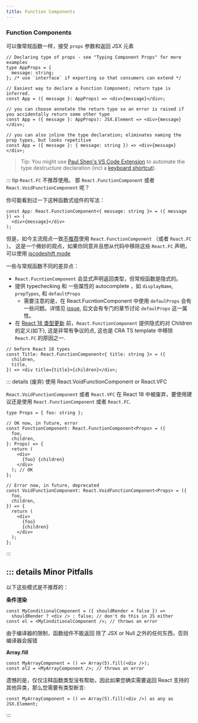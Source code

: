 ```yaml
---
title: Function Components
---
```


### Function Components

可以像常规函数一样，接受 `props` 参数和返回 JSX 元素

```JSX
// Declaring type of props - see "Typing Component Props" for more examples
type AppProps = {
  message: string;
}; /* use `interface` if exporting so that consumers can extend */

// Easiest way to declare a Function Component; return type is inferred.
const App = ({ message }: AppProps) => <div>{message}</div>;

// you can choose annotate the return type so an error is raised if you accidentally return some other type
const App = ({ message }: AppProps): JSX.Element => <div>{message}</div>;

// you can also inline the type declaration; eliminates naming the prop types, but looks repetitive
const App = ({ message }: { message: string }) => <div>{message}</div>;
```
> Tip: You might use [Paul Shen's VS Code Extension](https://marketplace.visualstudio.com/items?itemName=paulshen.paul-typescript-toolkit) to automate the type destructure declaration (incl a [keyboard shortcut](https://twitter.com/_paulshen/status/1392915279466745857?s=20)).

::: tip  `React.FC` 不推荐使用。 那 `React.FunctionComponent` 或者 `React.VoidFunctionComponent` 呢？

你可能看到过一下这种函数式组件的写法：

``` TSX
const App: React.FunctionComponent<{ message: string }> = ({ message }) => (
  <div>{message}</div>
);
```

但是，如今主流观点一致[不推荐](https://github.com/facebook/create-react-app/pull/8177)使用 `React.FunctionComponent` （或者 `React.FC` ）。
这是一个微妙的观点，如果你同意并且想从代码中移除这些 `React.FC` 声明，可以使用 [jscodeshift mode](https://github.com/gndelia/codemod-replace-react-fc-typescript)

一些与常规函数不同的差异点：
* `React.FucntionComponent` 会显式声明返回类型，但常规函数是隐式的。
* 提供 typechecking 和 一些属性的 autocomplete ，如 `displayName`, `propTypes`, 和 `defaultProps`
    * 需要注意的是，在 React.FucntionComponent 中使用 `defaulProps` 会有一些问题。详情见 [issue](https://github.com/typescript-cheatsheets/react/issues/87), 后文会有专门的章节讨论 `defaulProps` 这一属性。
* 在 [React 18 类型更新](https://github.com/DefinitelyTyped/DefinitelyTyped/pull/56210) 前，`React.FunctionComponent` 提供隐式的对 Children 的定义(如下), 这是非常有争议的点, 这也是 CRA TS template 中移除 `React.FC` 的原因之一.

```TSX
// before React 18 types
const Title: React.FunctionComponent<{ title: string }> = ({
  children,
  title,
}) => <div title={title}>{children}</div>;
```

::: details (废弃) 使用 React.VoidFunctionComponent or React.VFC

`React.VoidFunctionComponent` 或者 `React.VFC` 在 React 18 中被废弃，要使用建议还是使用 `React.FunctionComponent` 或者 `React.FC`.

``` TSX
type Props = { foo: string };

// OK now, in future, error
const FunctionComponent: React.FunctionComponent<Props> = ({
  foo,
  children,
}: Props) => {
  return (
    <div>
      {foo} {children}
    </div>
  ); // OK
};

// Error now, in future, deprecated
const VoidFunctionComponent: React.VoidFunctionComponent<Props> = ({
  foo,
  children,
}) => {
  return (
    <div>
      {foo}
      {children}
    </div>
  );
};
```
:::

::: details Minor Pitfalls
---
以下这些模式是不推荐的：

**条件渲染**

```TSX
const MyConditionalComponent = ({ shouldRender = false }) =>
  shouldRender ? <div /> : false; // don't do this in JS either
const el = <MyConditionalComponent />; // throws an error
```

由于编译器的限制，函数组件不能返回 除了 JSX or Null 之外的任何东西，否则编译器会报错

**Array.fill**

```TSX
const MyArrayComponent = () => Array(5).fill(<div />);
const el2 = <MyArrayComponent />; // throws an error
```

遗憾的是，仅仅注释函数类型没有帮助，因此如果您确实需要返回 React 支持的其他异类，那么您需要有类型断言:

```TSX
const MyArrayComponent = () => Array(5).fill(<div />) as any as JSX.Element;
```

:::

